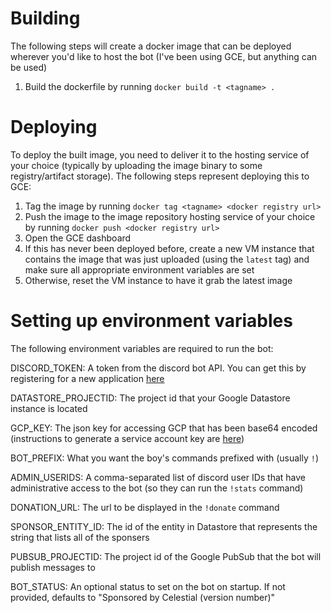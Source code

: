 # Building
The following steps will create a docker image that can be deployed wherever you'd like to host the bot (I've been using GCE, but anything can be used)
1. Build the dockerfile by running `docker build -t <tagname> .`

# Deploying
To deploy the built image, you need to deliver it to the hosting service of your choice (typically by uploading the image binary to some registry/artifact storage). The following steps represent deploying this to GCE:
1. Tag the image by running `docker tag <tagname> <docker registry url>`
1. Push the image to the image repository hosting service of your choice by running `docker push <docker registry url>`
1. Open the GCE dashboard
1. If this has never been deployed before, create a new VM instance that contains the image that was just uploaded (using the `latest` tag) and make sure all appropriate environment variables are set
1. Otherwise, reset the VM instance to have it grab the latest image

# Setting up environment variables
The following environment variables are required to run the bot:

DISCORD_TOKEN: A token from the discord bot API. You can get this by registering for a new application [here](https://discordapp.com/developers/applications)

DATASTORE_PROJECTID: The project id that your Google Datastore instance is located

GCP_KEY: The json key for accessing GCP that has been base64 encoded (instructions to generate a service account key are [here](https://cloud.google.com/iam/docs/creating-managing-service-account-keys#creating_service_account_keys))

BOT_PREFIX: What you want the boy's commands prefixed with (usually `!`)

ADMIN_USERIDS: A comma-separated list of discord user IDs that have administrative access to the bot (so they can run the `!stats` command)

DONATION_URL: The url to be displayed in the `!donate` command

SPONSOR_ENTITY_ID: The id of the entity in Datastore that represents the string that lists all of the sponsers

PUBSUB_PROJECTID: The project id of the Google PubSub that the bot will publish messages to

BOT_STATUS: An optional status to set on the bot on startup. If not provided, defaults to "Sponsored by Celestial (version number)"
